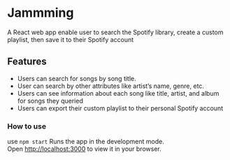 # Jammming
A React web app enable user to search the Spotify library, create a custom playlist, then save it to their Spotify account

## Features
* Users can search for songs by song title.
* User can search by other attributes like artist’s name, genre, etc.
* Users can see information about each song like title, artist, and album for songs they queried
* Users can export their custom playlist to their personal Spotify account
  
### How to use
use `npm start`
Runs the app in the development mode.\
Open [http://localhost:3000](http://localhost:3000) to view it in your browser.




